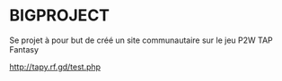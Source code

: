 # BIGPROJECT

Se projet à pour but de créé un site communautaire sur le jeu P2W TAP Fantasy

http://tapy.rf.gd/test.php

